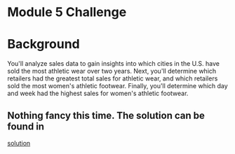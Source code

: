 # Module 5 Challenge

# Background
You'll analyze sales data to gain insights into which cities in the U.S. have sold the most athletic wear over two years. Next, you'll determine which retailers had the greatest total sales for athletic wear, and which retailers sold the most women's athletic footwear. Finally, you'll determine which day and week had the highest sales for women's athletic footwear.

## Nothing fancy this time. The solution can be found in
 [solution](https://github.com/ehxewri/athletic_sales_analysis/blob/main/athletic_sales_analysis_solution_code.ipynb)